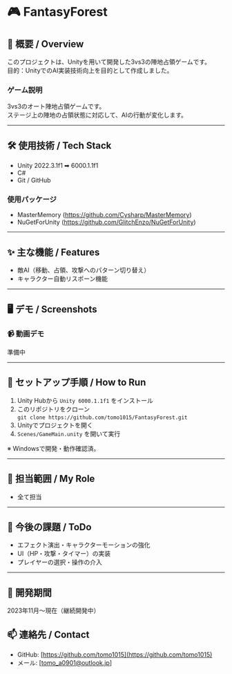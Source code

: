 # 🎮 FantasyForest

## 📌 概要 / Overview
このプロジェクトは、Unityを用いて開発した3vs3の陣地占領ゲームです。  
目的：UnityでのAI実装技術向上を目的として作成しました。 <br>

### ゲーム説明
3vs3のオート陣地占領ゲームです。<br>
ステージ上の陣地の占領状態に対応して、AIの行動が変化します。

---

## 🛠 使用技術 / Tech Stack
- Unity 2022.3.1f1 ➡ 6000.1.1f1
- C#
- Git / GitHub

### 使用パッケージ
- MasterMemory (https://github.com/Cysharp/MasterMemory)
- NuGetForUnity (https://github.com/GlitchEnzo/NuGetForUnity)

---

## ✨ 主な機能 / Features
- 敵AI（移動、占領、攻撃へのパターン切り替え）
- キャラクター自動リスポーン機能

---

## 🖥️ デモ / Screenshots
### 📹 動画デモ
準備中

---

## 🚀 セットアップ手順 / How to Run
1. Unity Hubから `Unity 6000.1.1f1` をインストール
2. このリポジトリをクローン  
   `git clone https://github.com/tomo1015/FantasyForest.git`
3. Unityでプロジェクトを開く
4. `Scenes/GameMain.unity` を開いて実行

※ Windowsで開発・動作確認済。

---

## 👤 担当範囲 / My Role
- 全て担当

---

## 📝 今後の課題 / ToDo
- エフェクト演出・キャラクターモーションの強化
- UI（HP・攻撃・タイマー）の実装
- プレイヤーの選択・操作の介入

---

## 📅 開発期間
2023年11月〜現在（継続開発中）

## 📫 連絡先 / Contact
- GitHub: [https://github.com/tomo1015](https://github.com/tomo1015)
- メール: [tomo_a0901@outlook.jp]
